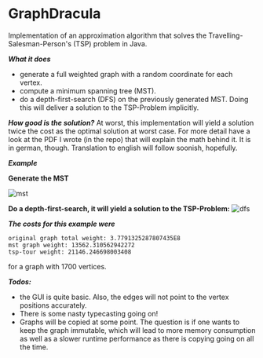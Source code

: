 # GraphDracula
Implementation of an approximation algorithm that solves the Travelling-Salesman-Person's (TSP) problem in Java.

***What it does***
- generate a full weighted graph with a random coordinate for each vertex.
- compute a minimum spanning tree (MST).
- do a depth-first-search (DFS) on the previously generated MST. Doing this will deliver a solution to the TSP-Problem implicitly.

***How good is the solution?***
At worst, this implementation will yield a solution twice the cost as the optimal solution at worst case.
For more detail have a look at the PDF I wrote (in the repo) that will explain the math behind it. It is in german, though. Translation to english will follow soonish, hopefully.

***Example***

**Generate the MST**

![mst](https://cloud.githubusercontent.com/assets/11651836/24837635/edfcedca-1d38-11e7-9892-332e4981122c.PNG)

**Do a depth-first-search, it will yield a solution to the TSP-Problem:**
![dfs](https://cloud.githubusercontent.com/assets/11651836/24837630/b1d615ec-1d38-11e7-8d70-63e66308c793.PNG)

***The costs for this example were***
```
original graph total weight: 3.7791325287807435E8
mst graph weight: 13562.310562942272
tsp-tour weight: 21146.246698003408
```
for a graph with 1700 vertices.

***Todos:***
- the GUI is quite basic. Also, the edges will not point to the vertex positions accurately.
- There is some nasty typecasting going on!
- Graphs will be copied at some point. The question is if one wants to keep the graph immutable, which will lead to more memory consumption as well as a slower runtime performance as there is copying going on all the time.
